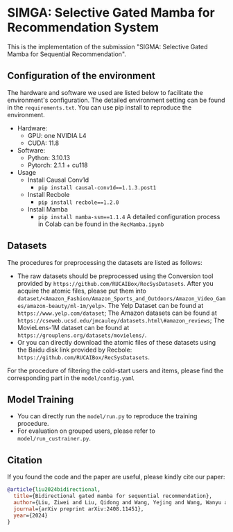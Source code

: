# SIMGA: Selective Gated Mamba for Recommendation System
This is the implementation of the submission "SIGMA: Selective Gated Mamba for Sequential Recommendation".
## Configuration of the environment
The hardware and software we used are listed below to facilitate the environment's configuration. The detailed environment setting can be found in the `requirements.txt`. You can use pip install to reproduce the environment.
- Hardware:
  - GPU: one NVIDIA L4
  - CUDA: 11.8
- Software:
  - Python: 3.10.13
  - Pytorch: 2.1.1 + cu118
- Usage
  - Install Causal Conv1d
    - `pip install causal-conv1d==1.1.3.post1`
  - Install Recbole
    - `pip install recbole==1.2.0`
  - Install Mamba
    - `pip install mamba-ssm==1.1.4`
A detailed configuration process in Colab can be found in the `RecMamba.ipynb`
##  Datasets
The procedures for preprocessing the datasets are listed as follows:
- The raw datasets should be preprocessed using the Conversion tool provided by `https://github.com/RUCAIBox/RecSysDatasets`. After you acquire the atomic files, please put them into `dataset/<Amazon_Fashion/Amazon_Sports_and_Outdoors/Amazon_Video_Games/amazon-beauty/ml-1m/yelp>`. The Yelp Dataset can be found at `https://www.yelp.com/dataset`; The Amazon datasets can be found at `https://cseweb.ucsd.edu/jmcauley/datasets.html\#amazon_reviews`; The MovieLens-1M dataset can be found at `https://grouplens.org/datasets/movielens/`.
- Or you can directly download the atomic files of these datasets using the Baidu disk link provided by Recbole: `https://github.com/RUCAIBox/RecSysDatasets`.

For the procedure of filtering the cold-start users and items, please find the corresponding part in the `model/config.yaml`

## Model Training
- You can directly run the `model/run.py` to reproduce the training procedure.
- For evaluation on grouped users, please refer to `model/run_custrainer.py`.

## Citation
If you found the code and the paper are useful, please kindly cite our paper:
```bibtex
@article{liu2024bidirectional,
  title={Bidirectional gated mamba for sequential recommendation},
  author={Liu, Ziwei and Liu, Qidong and Wang, Yejing and Wang, Wanyu and Jia, Pengyue and Wang, Maolin and Liu, Zitao and Chang, Yi and Zhao, Xiangyu},
  journal={arXiv preprint arXiv:2408.11451},
  year={2024}
}
```
